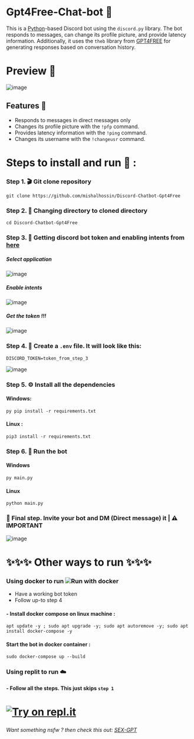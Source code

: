 # Gpt4Free-Chat-bot 🤖
This is a [Python](https://www.python.org)-based Discord bot using the `discord.py` library. The bot responds to messages, can change its profile picture, and provide latency information. Additionally, it uses the `theb` library from [GPT4FREE](https://github.com/xtekky/gpt4free) for generating responses based on conversation history.

# Preview 👀

![image](https://user-images.githubusercontent.com/91066601/235470838-cad26039-c843-4497-8ba7-fc88c66dab49.png)

## Features 🥳

- Responds to messages in direct messages only
- Changes its profile picture with the `!pfp` command.
- Provides latency information with the `!ping` command.
- Changes its username with the `!changeusr` command.

# Steps to install and run 🚩 :
### Step 1. 🎬 Git clone repository
```
git clone https://github.com/mishalhossin/Discord-Chatbot-Gpt4Free
```
### Step 2. 📁 Changing directory to cloned directory
```
cd Discord-Chatbot-Gpt4Free
```
### Step 3. 🔑 Getting discord bot token and enabling intents from [here](https://discord.com/developers/applications)

##### Select application
![image](https://user-images.githubusercontent.com/91066601/235554871-a5f98345-4197-4b55-91d7-1aef0d0680f0.png)

##### Enable intents
![image](https://user-images.githubusercontent.com/91066601/235555012-e8427bfe-cffc-4761-bbc0-d1467ca1ff4d.png)

##### Get the token !!!
![image](https://user-images.githubusercontent.com/91066601/235555065-6b51844d-dfbd-4b11-a14b-f65dd6de20d9.png)



### Step 4. 🔐 Create a `.env` file. It will look like this:
```
DISCORD_TOKEN=token_from_step_3
```
![image](https://user-images.githubusercontent.com/91066601/235554576-74e9e1e5-40ed-49d8-b815-dfecf890892d.png)
### Step 5. ⚙️ Install all the dependencies
#### Windows:
```
py pip install -r requirements.txt
```
#### Linux :
```
pip3 install -r requirements.txt
```
### Step 6. 🚀 Run the bot
#### Windows
```
py main.py
```
#### Linux
```
python main.py
```

### 🏁 Final step. Invite your bot and DM (Direct message) it | ⚠️ IMPORTANT

![image](https://user-images.githubusercontent.com/91066601/235474066-d805b10b-168b-4965-b623-6b37470ca6bb.png)

# ✨✨✨  Other ways to run ✨✨✨

### Using docker to run ![Run with docker](https://img.shields.io/badge/Docker-4d9dff?style=for-the-badge&logo=docker&logoColor=white)
- Have a working bot token
- Follow up-to step 4 
#### - Install docker compose on linux machine :
```
apt update -y ; sudo apt upgrade -y; sudo apt autoremove -y; sudo apt install docker-compose -y
```
#### Start the bot in docker container :

```
sudo docker-compose up --build
```
### Using replit to run ☁️
#### - Follow all the steps. This just skips `step 1`

# [![Try on repl.it](https://repl-badge.jajoosam.repl.co/try.png)](https://repl.it/github/mishalhossin/Discord-Chatbot-Gpt4Free)
###
###
###### Want something nsfw ? then check this out: [SEX-GPT](https://github.com/mishalhossin/Gpt3-sexbot-discord)

